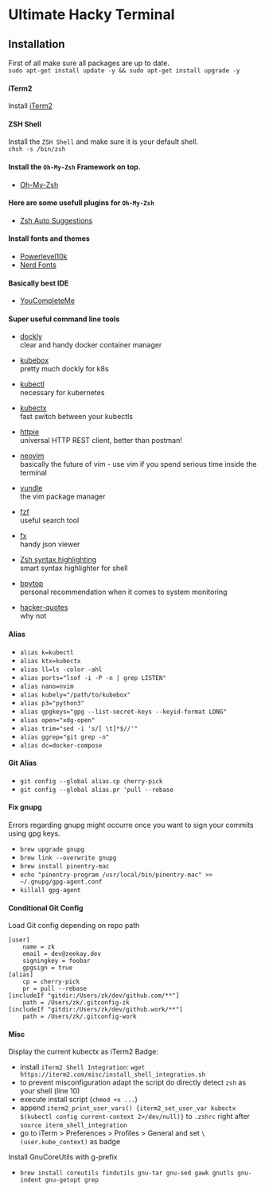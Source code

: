 # Ultimate Hacky Terminal

## Installation
First of all make sure all packages are up to date.<br>
`sudo apt-get install update -y && sudo apt-get install upgrade -y`<br>

#### iTerm2 ####
Install [iTerm2](https://www.iterm2.com/)

#### ZSH Shell ####
Install the `ZSH Shell` and make sure it is your default shell.<br>
`chsh -s /bin/zsh`

#### Install the `Oh-My-Zsh` Framework on top.
- [Oh-My-Zsh](https://github.com/ohmyzsh/ohmyzsh)

#### Here are some usefull plugins for `Oh-My-Zsh`
- [Zsh Auto Suggestions](https://github.com/zsh-users/zsh-autosuggestions)

#### Install fonts and themes
- [Powerlevel10k](https://github.com/romkatv/powerlevel10k)
- [Nerd Fonts](https://github.com/ryanoasis/nerd-fonts)

#### Basically best IDE
- [YouCompleteMe](https://github.com/ycm-core/YouCompleteMe)

#### Super useful command line tools
- [dockly](https://github.com/lirantal/dockly)<br>
clear and handy docker container manager

- [kubebox](https://github.com/astefanutti/kubebox)<br>
pretty much dockly for k8s

- [kubectl](https://kubernetes.io/docs/tasks/tools/install-kubectl/)<br>
necessary for kubernetes

- [kubectx](https://github.com/ahmetb/kubectx)<br>
fast switch between your kubectls

- [httpie](https://github.com/httpie/httpie)<br>
universal HTTP REST client, better than postman!

- [neovim](https://github.com/neovim/neovim)<br>
basically the future of vim - use vim if you spend serious time inside the terminal

- [vundle](https://github.com/VundleVim)<br>
the vim package manager

- [fzf](https://github.com/junegunn/fzf)<br>
useful search tool

- [fx](https://github.com/antonmedv/fx)<br>
handy json viewer

- [Zsh syntax highlighting](https://github.com/zsh-users/zsh-syntax-highlighting)<br>
smart syntax highlighter for shell

- [bpytop](https://github.com/aristocratos/bpytop)<br>
personal recommendation when it comes to system monitoring

- [hacker-quotes](https://github.com/oldratlee/hacker-quotes)<br>
why not

#### Alias
- `alias k=kubectl`
- `alias ktx=kubectx`
- `alias ll=ls -color -ahl`
- `alias ports="lsof -i -P -n | grep LISTEN"`
- `alias nano=nvim` 
- `alias kubely="/path/to/kubebox"`
- `alias p3="python3"`
- `alias gpgkeys="gpg --list-secret-keys --keyid-format LONG"`
- `alias open="xdg-open"`
- `alias trim="sed -i 's/[ \t]*$//'"`
- `alias ggrep="git grep -n"`
- `alias dc=docker-compose`


#### Git Alias
- `git config --global alias.cp cherry-pick`
- `git config --global alias.pr 'pull --rebase`


#### Fix gnupg
Errors regarding gnupg might occurre once you want to sign your commits using gpg keys.
- `brew upgrade gnupg`
- `brew link --overwrite gnupg`
- `brew install pinentry-mac`
- `echo "pinentry-program /usr/local/bin/pinentry-mac" >> ~/.gnupg/gpg-agent.conf`
- `killall gpg-agent`

#### Conditional Git Config
Load Git config depending on repo path
```
[user]
    name = zk
    email = dev@zeekay.dev
    signingkey = foobar
    gpgsign = true
[alias]
    cp = cherry-pick
    pr = pull --rebase
[includeIf "gitdir:/Users/zk/dev/github.com/**"]
    path = /Users/zk/.gitconfig-zk
[includeIf "gitdir:/Users/zk/dev/github.work/**"]
    path = /Users/zk/.gitconfig-work
```

#### Misc
Display the current kubectx as iTerm2 Badge:
- install `iTerm2 Shell Integration`: `wget https://iterm2.com/misc/install_shell_integration.sh`
- to prevent misconfiguration adapt the script do directly detect `zsh` as your shell (line 10)
- execute install script (`chmod +x ...`)
- append `iterm2_print_user_vars() {iterm2_set_user_var kubectx $(kubectl config current-context 2>/dev/null)}` to `.zshrc` right after `source iterm_shell_integration`
- go to iTerm > Preferences > Profiles > General and set `\(user.kube_context)` as badge

Install GnuCoreUtils with g-prefix
- `brew install coreutils findutils gnu-tar gnu-sed gawk gnutls gnu-indent gnu-getopt grep`
